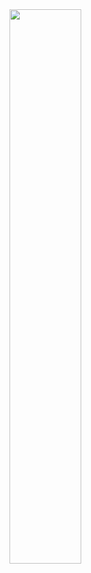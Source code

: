 <img src="https://qph.cf2.quoracdn.net/main-qimg-7751f88e41cb49a8c09da4c40e316e98" style="width: 50%;"/>
